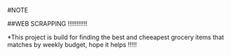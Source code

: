 #NOTE

##WEB SCRAPPING !!!!!!!!!!!

*This project is build for finding the best and cheeapest grocery items that matches by weekly budget, hope it helps !!!!! 
